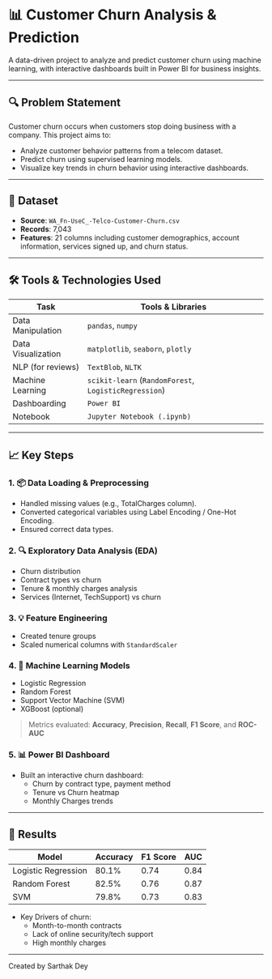 # 📊 Customer Churn Analysis & Prediction

A data-driven project to analyze and predict customer churn using machine learning, with interactive dashboards built in Power BI for business insights.

---

## 🔍 Problem Statement

Customer churn occurs when customers stop doing business with a company. This project aims to:
- Analyze customer behavior patterns from a telecom dataset.
- Predict churn using supervised learning models.
- Visualize key trends in churn behavior using interactive dashboards.

---

## 📁 Dataset

- **Source**: `WA_Fn-UseC_-Telco-Customer-Churn.csv`
- **Records**: 7,043
- **Features**: 21 columns including customer demographics, account information, services signed up, and churn status.

---

## 🛠 Tools & Technologies Used

| Task                  | Tools & Libraries                         |
|-----------------------|-------------------------------------------|
| Data Manipulation     | `pandas`, `numpy`                         |
| Data Visualization    | `matplotlib`, `seaborn`, `plotly`         |
| NLP (for reviews)     | `TextBlob`, `NLTK`                        |
| Machine Learning      | `scikit-learn` (`RandomForest`, `LogisticRegression`) |
| Dashboarding          | `Power BI`                                |
| Notebook              | `Jupyter Notebook (.ipynb)`               |

---

## 📈 Key Steps

### 1. 📦 Data Loading & Preprocessing
- Handled missing values (e.g., TotalCharges column).
- Converted categorical variables using Label Encoding / One-Hot Encoding.
- Ensured correct data types.

### 2. 🔍 Exploratory Data Analysis (EDA)
- Churn distribution
- Contract types vs churn
- Tenure & monthly charges analysis
- Services (Internet, TechSupport) vs churn

### 3. 💡 Feature Engineering
- Created tenure groups
- Scaled numerical columns with `StandardScaler`

### 4. 🧠 Machine Learning Models
- Logistic Regression
- Random Forest
- Support Vector Machine (SVM)
- XGBoost (optional)

> Metrics evaluated: **Accuracy**, **Precision**, **Recall**, **F1 Score**, and **ROC-AUC**

### 5. 📊 Power BI Dashboard
- Built an interactive churn dashboard:
  - Churn by contract type, payment method
  - Tenure vs Churn heatmap
  - Monthly Charges trends

---

## 📌 Results

| Model              | Accuracy | F1 Score | AUC  |
|-------------------|----------|----------|------|
| Logistic Regression | 80.1%   | 0.74     | 0.84 |
| Random Forest       | 82.5%   | 0.76     | 0.87 |
| SVM                 | 79.8%   | 0.73     | 0.83 |

- Key Drivers of churn:
  - Month-to-month contracts
  - Lack of online security/tech support
  - High monthly charges

---

Created by Sarthak Dey
